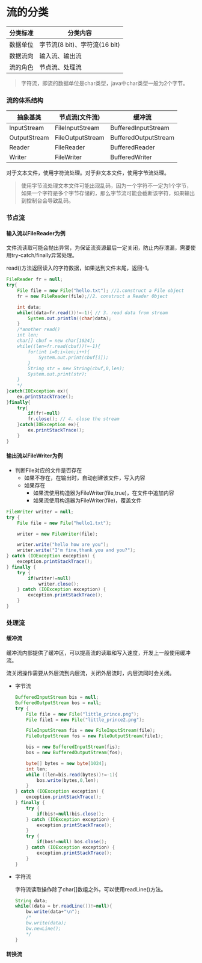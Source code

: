 # 流的分类

| 分类标准 | 分类内容                      |
| -------- | ----------------------------- |
| 数据单位 | 字节流(8 bit)、字符流(16 bit) |
| 数据流向 | 输入流、输出流                |
| 流的角色 | 节点流、处理流                |

> 字符流，即流的数据单位是char类型，java中char类型一般为2个字节。

### 流的体系结构

| 抽象基类     | 节点流(文件流)   | 缓冲流               |
| ------------ | ---------------- | -------------------- |
| InputStream  | FileInputStream  | BufferedInputStream  |
| OutputStream | FileOutputStream | BufferedOutputStream |
| Reader       | FileReader       | BufferedReader       |
| Writer       | FileWriter       | BufferedWriter       |

对于文本文件，使用字符流处理。对于非文本文件，使用字节流处理。

> 使用字节流处理文本文件可能出现乱码，因为一个字符不一定为1个字节，如果一个字符是多个字节存储的，那么字节流可能会截断该字符，如果输出到控制台会导致乱码。

### 节点流

#### 输入流以FileReader为例

文件流读取可能会抛出异常，为保证流资源最后一定关闭，防止内存泄漏，需要使用try-catch/finally异常处理。

read()方法返回读入的字符数据，如果达到文件末尾，返回-1。

```java
FileReader fr = null;
try{
	File file = new File("hello.txt"); //1.construct a File object
    fr = new FileReader(file);//2. construct a Reader Object

    int data; 
    while((data=fr.read())!=-1){ // 3. read data from stream
        System.out.println((char)data);
    }
    /*another read()
    int len;
    char[] cbuf = new char[1024];
    while((len=fr.read(cbuf))!=-1){
    	for(int i=0;i<len;i++){
    		System.out.print(cbuf[i]);
    	}
    	String str = new String(cbuf,0,len);
    	System.out.print(str);
    }
    */
}catch(IOException ex){
    ex.printStackTrace();
}finally{
    try{
        if(fr!=null)
       	fr.close(); // 4. close the stream   
    }catch(IOException ex){
        ex.printStackTrace();
    }
}
```

#### 输出流以FileWriter为例

* 判断File对应的文件是否存在
  * 如果不存在，在输出时，自动创建该文件，写入内容
  * 如果存在
    * 如果流使用构造器为FileWriter(file,true)，在文件中追加内容
    * 如果流使用构造器为FileWriter(file)，覆盖文件

```java
FileWriter writer = null;
try {
    File file = new File("hello1.txt");

    writer = new FileWriter(file);

    writer.write("hello how are you");
    writer.write("I'm fine,thank you and you?");
} catch (IOException exception) {
    exception.printStackTrace();
} finally {
    try {
        if(writer!=null)
            writer.close();
    } catch (IOException exception) {
        exception.printStackTrace();
    }
}
```

### 处理流

#### 缓冲流

缓冲流内部提供了缓冲区，可以提高流的读取和写入速度，开发上一般使用缓冲流。

流关闭操作需要从外层流到内层流，关闭外层流时，内层流同时会关闭。

* 字节流

    ```java
    BufferedInputStream bis = null;
    BufferedOutputStream bos = null;
    try {
        File file = new File("little_prince.png");
        File file1 = new File("little_prince2.png");

        FileInputStream fis = new FileInputStream(file);
        FileOutputStream fos = new FileOutputStream(file1);

        bis = new BufferedInputStream(fis);
        bos = new BufferedOutputStream(fos);

        byte[] bytes = new byte[1024];
        int len;
        while ((len=bis.read(bytes))!=-1){
            bos.write(bytes,0,len);
        }
    } catch (IOException exception) {
        exception.printStackTrace();
    } finally {
        try {
            if(bis!=null)bis.close();
        } catch (IOException exception) {
            exception.printStackTrace();
        }
        try {
            if(bos!=null) bos.close();
        } catch (IOException exception) {
            exception.printStackTrace();
        }
    }
    ```

* 字符流

  字符流读取操作除了char[]数组之外，可以使用readLine()方法。

  ```java
  String data;
  while((data = br.readLine())!=null){
      bw.write(data+"\n");
      /*
      bw.write(data);
      bw.newLine();
      */
  }
  ```

#### 转换流

